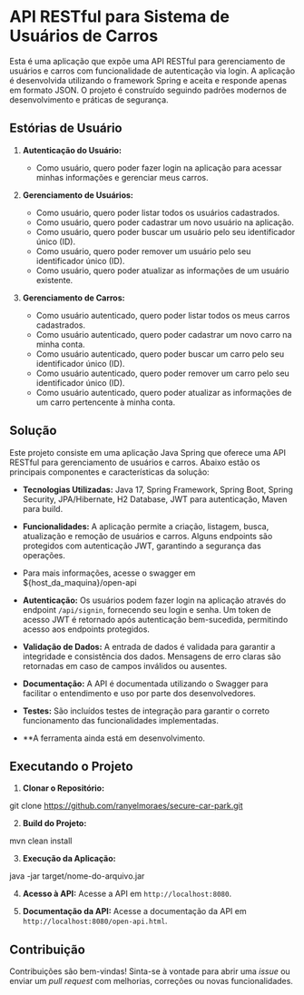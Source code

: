 # API RESTful para Sistema de Usuários de Carros

Esta é uma aplicação que expõe uma API RESTful para gerenciamento de usuários e carros com funcionalidade de autenticação via login. A aplicação é desenvolvida utilizando o framework Spring e aceita e responde apenas em formato JSON. O projeto é construído seguindo padrões modernos de desenvolvimento e práticas de segurança.

## Estórias de Usuário

1. **Autenticação do Usuário:**
   - Como usuário, quero poder fazer login na aplicação para acessar minhas informações e gerenciar meus carros.

2. **Gerenciamento de Usuários:**
   - Como usuário, quero poder listar todos os usuários cadastrados.
   - Como usuário, quero poder cadastrar um novo usuário na aplicação.
   - Como usuário, quero poder buscar um usuário pelo seu identificador único (ID).
   - Como usuário, quero poder remover um usuário pelo seu identificador único (ID).
   - Como usuário, quero poder atualizar as informações de um usuário existente.

3. **Gerenciamento de Carros:**
   - Como usuário autenticado, quero poder listar todos os meus carros cadastrados.
   - Como usuário autenticado, quero poder cadastrar um novo carro na minha conta.
   - Como usuário autenticado, quero poder buscar um carro pelo seu identificador único (ID).
   - Como usuário autenticado, quero poder remover um carro pelo seu identificador único (ID).
   - Como usuário autenticado, quero poder atualizar as informações de um carro pertencente à minha conta.

## Solução

Este projeto consiste em uma aplicação Java Spring que oferece uma API RESTful para gerenciamento de usuários e carros. Abaixo estão os principais componentes e características da solução:

- **Tecnologias Utilizadas:** Java 17, Spring Framework, Spring Boot, Spring Security, JPA/Hibernate, H2 Database, JWT para autenticação, Maven para build.

- **Funcionalidades:** A aplicação permite a criação, listagem, busca, atualização e remoção de usuários e carros. Alguns endpoints são protegidos com autenticação JWT, garantindo a segurança das operações.
- Para mais informações, acesse o swagger em ${host_da_maquina}/open-api

- **Autenticação:** Os usuários podem fazer login na aplicação através do endpoint `/api/signin`, fornecendo seu login e senha. Um token de acesso JWT é retornado após autenticação bem-sucedida, permitindo acesso aos endpoints protegidos.

- **Validação de Dados:** A entrada de dados é validada para garantir a integridade e consistência dos dados. Mensagens de erro claras são retornadas em caso de campos inválidos ou ausentes.

- **Documentação:** A API é documentada utilizando o Swagger para facilitar o entendimento e uso por parte dos desenvolvedores.

- **Testes:** São incluídos testes de integração para garantir o correto funcionamento das funcionalidades implementadas.

- **A ferramenta ainda está em desenvolvimento.

## Executando o Projeto

1. **Clonar o Repositório:**

git clone https://github.com/ranyelmoraes/secure-car-park.git

2. **Build do Projeto:**

mvn clean install

3. **Execução da Aplicação:**

java -jar target/nome-do-arquivo.jar


4. **Acesso à API:**
Acesse a API em `http://localhost:8080`.

5. **Documentação da API:**
Acesse a documentação da API em `http://localhost:8080/open-api.html`.

## Contribuição

Contribuições são bem-vindas! Sinta-se à vontade para abrir uma *issue* ou enviar um *pull request* com melhorias, correções ou novas funcionalidades.



